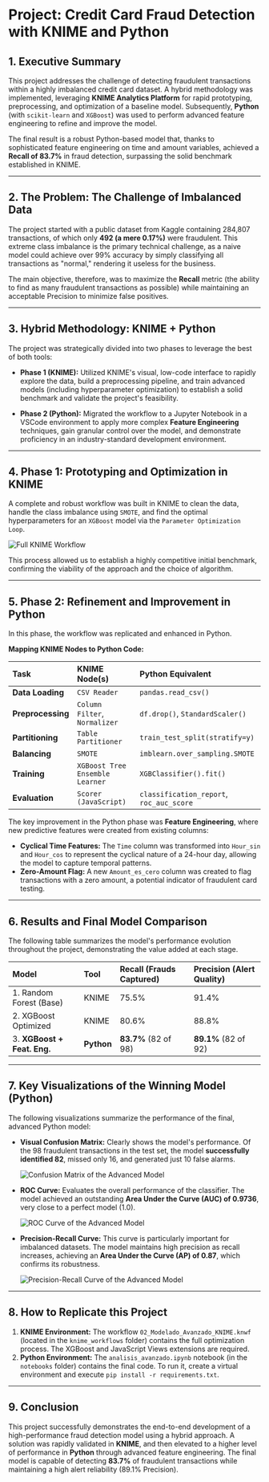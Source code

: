 # Project: Credit Card Fraud Detection with KNIME and Python

## 1. Executive Summary

This project addresses the challenge of detecting fraudulent transactions within a highly imbalanced credit card dataset. A hybrid methodology was implemented, leveraging **KNIME Analytics Platform** for rapid prototyping, preprocessing, and optimization of a baseline model. Subsequently, **Python** (with `scikit-learn` and `XGBoost`) was used to perform advanced feature engineering to refine and improve the model.

The final result is a robust Python-based model that, thanks to sophisticated feature engineering on time and amount variables, achieved a **Recall of 83.7%** in fraud detection, surpassing the solid benchmark established in KNIME.

---
## 2. The Problem: The Challenge of Imbalanced Data

The project started with a public dataset from Kaggle containing 284,807 transactions, of which only **492 (a mere 0.17%)** were fraudulent. This extreme class imbalance is the primary technical challenge, as a naive model could achieve over 99% accuracy by simply classifying all transactions as "normal," rendering it useless for the business.

The main objective, therefore, was to maximize the **Recall** metric (the ability to find as many fraudulent transactions as possible) while maintaining an acceptable Precision to minimize false positives.

---
## 3. Hybrid Methodology: KNIME + Python

The project was strategically divided into two phases to leverage the best of both tools:

* **Phase 1 (KNIME):** Utilized KNIME's visual, low-code interface to rapidly explore the data, build a preprocessing pipeline, and train advanced models (including hyperparameter optimization) to establish a solid benchmark and validate the project's feasibility.

* **Phase 2 (Python):** Migrated the workflow to a Jupyter Notebook in a VSCode environment to apply more complex **Feature Engineering** techniques, gain granular control over the model, and demonstrate proficiency in an industry-standard development environment.

---
## 4. Phase 1: Prototyping and Optimization in KNIME

A complete and robust workflow was built in KNIME to clean the data, handle the class imbalance using `SMOTE`, and find the optimal hyperparameters for an `XGBoost` model via the `Parameter Optimization Loop`.

![Full KNIME Workflow](knime_workflows/Vista%20completa.PNG)

This process allowed us to establish a highly competitive initial benchmark, confirming the viability of the approach and the choice of algorithm.

---
## 5. Phase 2: Refinement and Improvement in Python

In this phase, the workflow was replicated and enhanced in Python.

**Mapping KNIME Nodes to Python Code:**

| Task | KNIME Node(s) | Python Equivalent |
| :--- | :--- | :--- |
| **Data Loading** | `CSV Reader` | `pandas.read_csv()` |
| **Preprocessing**| `Column Filter`, `Normalizer` | `df.drop()`, `StandardScaler()` |
| **Partitioning** | `Table Partitioner` | `train_test_split(stratify=y)` |
| **Balancing** | `SMOTE` | `imblearn.over_sampling.SMOTE` |
| **Training** | `XGBoost Tree Ensemble Learner` | `XGBClassifier().fit()` |
| **Evaluation** | `Scorer (JavaScript)` | `classification_report`, `roc_auc_score` |

The key improvement in the Python phase was **Feature Engineering**, where new predictive features were created from existing columns:

* **Cyclical Time Features:** The `Time` column was transformed into `Hour_sin` and `Hour_cos` to represent the cyclical nature of a 24-hour day, allowing the model to capture temporal patterns.
* **Zero-Amount Flag:** A new `Amount_es_cero` column was created to flag transactions with a zero amount, a potential indicator of fraudulent card testing.

---
## 6. Results and Final Model Comparison

The following table summarizes the model's performance evolution throughout the project, demonstrating the value added at each stage.

| Model | Tool | Recall (Frauds Captured) | Precision (Alert Quality) |
| :--- | :--- | :--- | :--- |
| 1. Random Forest (Base) | KNIME | 75.5% | 91.4% |
| 2. XGBoost Optimized | KNIME | 80.6% | 88.8% |
| 3. **XGBoost + Feat. Eng.** | **Python** | **83.7%** (82 of 98) | **89.1%** (82 of 92) |

---
## 7. Key Visualizations of the Winning Model (Python)

The following visualizations summarize the performance of the final, advanced Python model:

* **Visual Confusion Matrix:** Clearly shows the model's performance. Of the 98 fraudulent transactions in the test set, the model **successfully identified 82**, missed only 16, and generated just 10 false alarms.

    ![Confusion Matrix of the Advanced Model](visualizations/Matriz_Confusion_Python_Avanzado.png)

* **ROC Curve:** Evaluates the overall performance of the classifier. The model achieved an outstanding **Area Under the Curve (AUC) of 0.9736**, very close to a perfect model (1.0).

    ![ROC Curve of the Advanced Model](visualizations/Roc_Curve_Python_Avanzado.png)

* **Precision-Recall Curve:** This curve is particularly important for imbalanced datasets. The model maintains high precision as recall increases, achieving an **Area Under the Curve (AP) of 0.87**, which confirms its robustness.

    ![Precision-Recall Curve of the Advanced Model](visualizations/Recall_Python_Avanzado.png)

---
## 8. How to Replicate this Project

1.  **KNIME Environment:** The workflow `02_Modelado_Avanzado_KNIME.knwf` (located in the `knime_workflows` folder) contains the full optimization process. The XGBoost and JavaScript Views extensions are required.
2.  **Python Environment:** The `analisis_avanzado.ipynb` notebook (in the `notebooks` folder) contains the final code. To run it, create a virtual environment and execute `pip install -r requirements.txt`.

---
## 9. Conclusion

This project successfully demonstrates the end-to-end development of a high-performance fraud detection model using a hybrid approach. A solution was rapidly validated in **KNIME**, and then elevated to a higher level of performance in **Python** through advanced feature engineering. The final model is capable of detecting **83.7%** of fraudulent transactions while maintaining a high alert reliability (89.1% Precision).